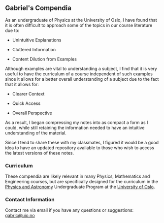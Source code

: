 ## Gabriel's Compendia

As an undergraduate of Physics at the University of Oslo, I have found that it is often difficult to approach some of the topics in our course literature due to:

- Unintuitive Explanations

- Cluttered Information

- Content Dilution from Examples

Although examples are vital to understanding a subject, I find that it is very useful to have the curriculum of a course independent of such examples since it allows for a better overall understanding of a subject due to the fact that it allows for:

- Clearer Context

- Quick Access

- Overall Perspective

As a result, I began compressing my notes into as compact a form as I could, while still retaining the information needed to have an intuitive understanding of the material.  

Since I tend to share these with my classmates, I figured it would be a good idea to have an updated repository available to those who wish to access the latest versions of these notes.

### Curriculum

These compendia are likely relevant in many Physics, Mathematics and Engineering courses, but are specifically designed for the curriculum in the [Physics and Astronomy](http://www.uio.no/studier/program/fysikk-astronomi/) Undergraduate Program at the [University of Oslo](http://www.uio.no/).

### Contact Information

Contact me via email if you have any questions or suggestions:
<gabric@uio.no>

